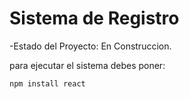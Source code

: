 <h1>Sistema de Registro</h1>

-Estado del Proyecto: En Construccion.

para ejecutar el sistema debes poner:

```npm install react```
